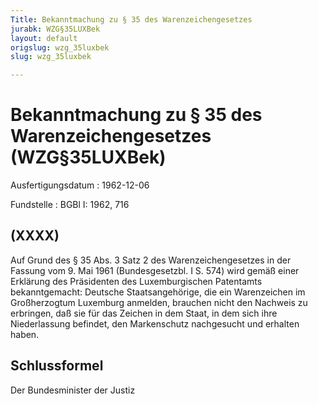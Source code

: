 ```yaml
---
Title: Bekanntmachung zu § 35 des Warenzeichengesetzes
jurabk: WZG§35LUXBek
layout: default
origslug: wzg_35luxbek
slug: wzg_35luxbek

---
```


# Bekanntmachung zu § 35 des Warenzeichengesetzes (WZG§35LUXBek)

Ausfertigungsdatum
:   1962-12-06

Fundstelle
:   BGBl I: 1962, 716



## (XXXX)

Auf Grund des § 35 Abs. 3 Satz 2 des Warenzeichengesetzes in der Fassung vom 9. Mai 1961 (Bundesgesetzbl. I S. 574) wird gemäß einer Erklärung des Präsidenten des Luxemburgischen Patentamts bekanntgemacht:
Deutsche Staatsangehörige, die ein Warenzeichen im Großherzogtum Luxemburg anmelden, brauchen nicht den Nachweis zu erbringen, daß sie für das Zeichen in dem Staat, in dem sich ihre Niederlassung befindet, den Markenschutz nachgesucht und erhalten haben.


## Schlussformel

Der Bundesminister der Justiz

